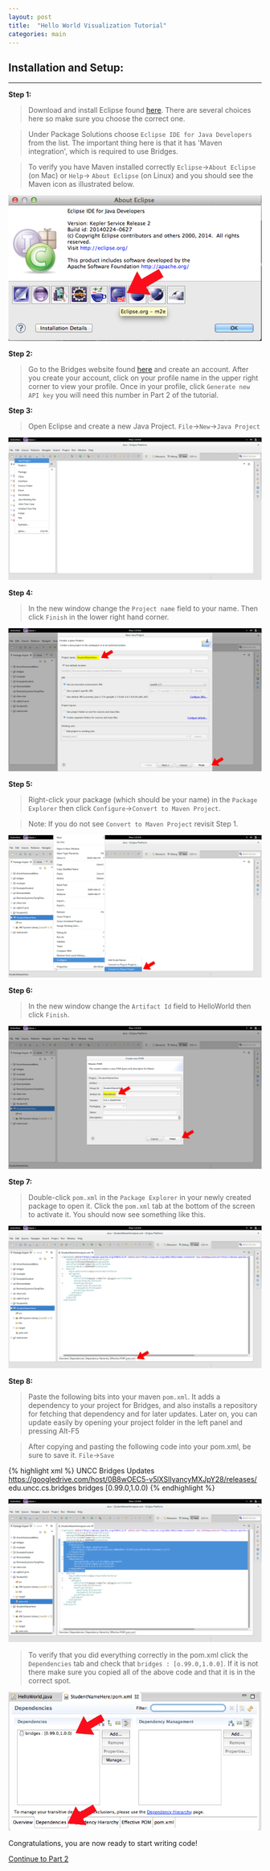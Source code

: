 ```yaml
---
layout: post
title:  "Hello World Visualization Tutorial"
categories: main
---
```


## Installation and Setup:

-----

**Step 1:**

> Download and install Eclipse found [here](https://www.eclipse.org/downloads/index-java8.php). There are several choices here so make sure you choose the correct one. 

> Under Package Solutions choose `Eclipse IDE for Java Developers` from the list. The important thing here is that it has 'Maven integration', which is required to use Bridges.

> To verify you have Maven installed correctly `Eclipse`->`About Eclipse` (on Mac) or `Help`-> `About Eclipse` (on Linux) and you should see the Maven icon as illustrated below.

![drawing](/img/Tutorial/verifyMaven.png)

**Step 2:**

> Go to the Bridges website found [here](http://bridges.cs.uncc.edu/login) and create an account. After you create your account, click on your profile name in the upper right corner to view your profile. Once in your profile, click `Generate new API key` you will need this number in Part 2 of the tutorial.

**Step 3:**

> Open Eclipse and create a new Java Project. `File`->`New`->`Java Project`

![drawing](/img/Tutorial/screenshot_0.png)

**Step 4:**

> In the new window change the `Project name` field to your name. Then click `Finish` in the lower right hand corner.

![drawing](/img/Tutorial/screenshot_1.png)

**Step 5:**

> Right-click your package (which should be your name) in the `Package Explorer` then click `Configure`->`Convert to Maven Project`.

> Note: If you do not see `Convert to Maven Project` revisit Step 1.

![drawing](/img/Tutorial/screenshot_2.png)

**Step 6:**

> In the new window change the `Artifact Id` field to HelloWorld then click `Finish`.

![drawing](/img/Tutorial/screenshot_3.png)

**Step 7:**

> Double-click `pom.xml` in the `Package Explorer` in your newly created package to open it. Click the `pom.xml` tab at the bottom of the screen to activate it. You should now see something like this.

![drawing](/img/Tutorial/screenshot_4.png)

**Step 8:**

> Paste the following bits into your maven `pom.xml`. It adds a dependency to your
> project for Bridges, and also installs a repository for fetching that dependency
> and for later updates. Later on, you can update easily by opening your project folder
> in the left panel and pressing Alt-F5

> After copying and pasting the following code into your pom.xml, be sure to save it. `File`->`Save`

{% highlight xml %}
  <repositories>
    <repository>
      <id>UNCC Bridges Updates</id>
      <url>https://googledrive.com/host/0B8wOEC5-v5lXSlIyancyMXJpY28/releases/</url>
    </repository>
  </repositories>
  <dependencies>
  	<dependency>
  		<groupId>edu.uncc.cs.bridges</groupId>
  		<artifactId>bridges</artifactId>
  		<version>[0.99.0,1.0.0)</version>
  	</dependency>
  </dependencies>
{% endhighlight %}

![drawing](/img/Tutorial/screenshot_5.png)

> To verify that you did everything correctly in the pom.xml click the `Dependencies` tab and check that `bridges : [o.99.0,1.0.0]`. If it is not there make sure you copied all of the above code and that it is in the correct spot.

![drawing](/img/Tutorial/dependencies.png)

Congratulations, you are now ready to start writing code!

[Continue to Part 2](http://BridgesUNCC.github.io/tutorial/HelloWorld-Tutorial_part2/)
